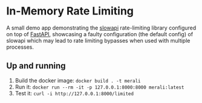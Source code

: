 # In-Memory Rate Limiting

A small demo app demonstrating the [slowapi](https://github.com/laurents/slowapi) rate-limiting library configured
on top of [FastAPI](https://github.com/tiangolo/fastapi), showcasing a faulty
configuration (the default config) of slowapi which may lead to rate limiting
bypasses when used with multiple processes.


## Up and running

1. Build the docker image: `docker build . -t merali`
2. Run it: `docker run --rm -it -p 127.0.0.1:8000:8000 merali:latest`
3. Test it: `curl -i http://127.0.0.1:8000/limited`
